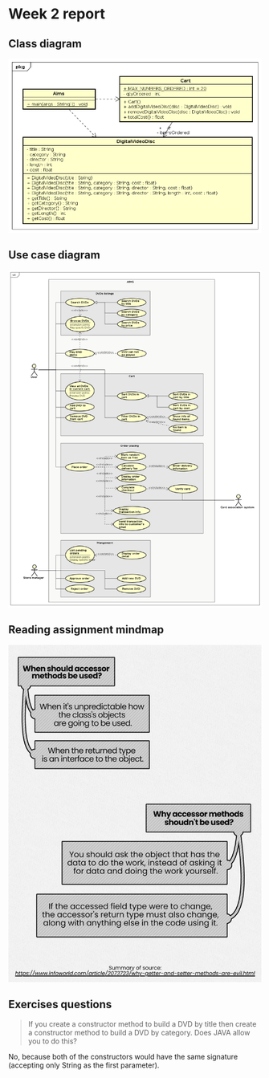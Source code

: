 # Week 2 report

## Class diagram

![class_diagram](https://raw.githubusercontent.com/Cationiz3r/oop_labclass/main/Lab02/Design/classDiagram.png)

## Use case diagram

![use_case](https://raw.githubusercontent.com/Cationiz3r/oop_labclass/main/Lab02/Requirement/UseCase.png)

## Reading assignment mindmap

![reading_assigment](https://raw.githubusercontent.com/Cationiz3r/oop_labclass/main/Lab02/ReadingAssignment/AccessorsQuestions.png)

## Exercises questions

> If you create a constructor method to build a DVD by title then create a
> constructor method to build a DVD by category.
> Does JAVA allow you to do this?

No, because both of the constructors would have the same signature
(accepting only String as the first parameter).
